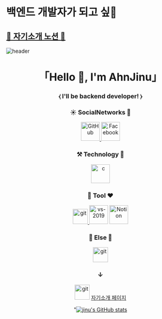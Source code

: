 # 백엔드 개발자가 되고 싶🐔
## [🍎 자기소개 노션  🌱](https://tangy-island-25d.notion.site/bc031366501e4bf2a11b0c250ead139b)

![header](https://capsule-render.vercel.app/api?type=waving&color=auto&height=300&section=header&text=Welcome&fontSize=90&animation=fadeIn&fontAlignY=38&desc=Ahn_Jin_u&descAlignY=51&descAlign=49)

<h1 align="center">「Hello 👋, I'm AhnJinu」</h1>
<h3 align="center">⧼ I'll be backend developer! ⧽</h3>

<p align="center">
  <h3 align="center">☀ SocialNetworks 🚗</h3>
  <p align="center"> 
    <a href="https://github.com/jinwoo794533" target="_blank">
      <img src="https://img.icons8.com/ios-filled/50/000000/github.png" alt="GitHub" width="50" height="50"/> 
    </a> 
    <a href="https://www.facebook.com/profile.php?id=100035352503933" target="_blank">
     <img src="https://img.icons8.com/nolan/64/facebook.png" alt="Facebook" width="50" height="50" />
    </a>
  </p>
  <h3 align="center">⚒ Technology 💎</h3>
  <p align="center">
    <a href="https://spring.io/" target="_blank">
        <img src="https://img.icons8.com/color/48/000000/spring-logo.png" alt="c" width="50" height="50"/>
    </a> 
  </p>
    <h3 align="center"> 🎉 Tool ❤️</h3>
    <p align="center">
       <a href="https://git-scm.com/" target="_blank"> 
        <img src="https://img.icons8.com/nolan/64/git.png" alt="git" width="40" height="40"/> 
       </a> 
       <a>
        <img src="https://img.icons8.com/color/48/000000/intellij-idea.png" alt="vs-2019" width="50" height="50"/>
       </a>
       <a>
         <img src="https://img.icons8.com/ios/150/000000/notion.png" alt="Notion" width="50" height="50"/>
       </a>
    </p>
    <h3 align="center">🍇 Else 📝</h3>
    <p align="center">
       <a href="https://jinu-secretspace.tistory.com/" target="_blank"> 
        <img src="https://img.icons8.com/nolan/64/google-blog-search.png" alt="git" width="40" height="40"/> 
       </a>
    </p>
      <h3 align="center">↓</h3>
    <p align="center">
  <img src="https://img.icons8.com/color/48/000000/notion--v2.png" alt="git" width="40" height="40"/> 
     <a href="https://tangy-island-25d.notion.site/bc031366501e4bf2a11b0c250ead139b" target="_blank">
        자기소개 페이지
     </a>
    </p>
 </p>
 <div align="center">

  "[![jinu's GitHub stats](https://github-readme-stats.vercel.app/api?username=jinwoo794533&show_icons=true&theme=cobalt)](https://github.com/anuraghazra/github-readme-stats)

  </div>
<!--
**jinwoo794533/jinwoo794533** is a ✨ _special_ ✨ repository because its `README.md` (this file) appears on your GitHub profile.

Here are some ideas to get you started:

- 🔭 I’m currently working on ...
- 🌱 I’m currently learning ...
- 👯 I’m looking to collaborate on ...
- 🤔 I’m looking for help with ...
- 💬 Ask me about ...
- 📫 How to reach me: ...
- 😄 Pronouns: ...
- ⚡ Fun fact: ...
-->
